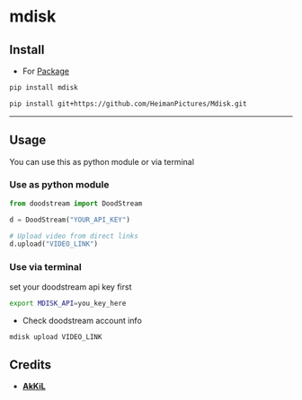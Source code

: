 # mdisk


## Install

- For [Package](https://github.com/heimanpictures/mdisk)

```bash
pip install mdisk
```

```bash
pip install git+https://github.com/HeimanPictures/Mdisk.git
```
---

## Usage

You can use this as python module or via terminal

### Use as python module
```python
from doodstream import DoodStream

d = DoodStream("YOUR_API_KEY")

# Upload video from direct links
d.upload("VIDEO_LINK")
```

### Use via terminal
set your doodstream api key first
```bash
export MDISK_API=you_key_here
```
- Check doodstream account info
```bash
mdisk upload VIDEO_LINK
```

## Credits

- **[AkKiL](https://github.com/heimanpictures)**
